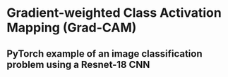 # Gradient-weighted Class Activation Mapping (Grad-CAM)
## PyTorch example of an image classification problem using a Resnet-18 CNN
